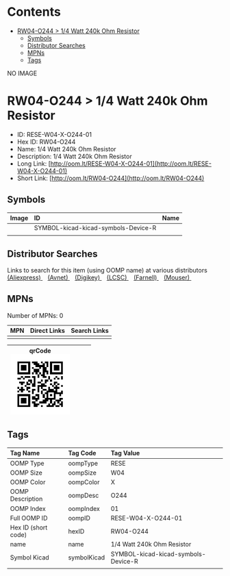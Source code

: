 



Contents
========

* [RW04-O244 > 1/4 Watt 240k Ohm Resistor](#rw04-o244--14-watt-240k-ohm-resistor)
	* [Symbols](#symbols)
	* [Distributor Searches](#distributor-searches)
	* [MPNs](#mpns)
	* [Tags](#tags)
  
NO IMAGE  
# RW04-O244 > 1/4 Watt 240k Ohm Resistor

- ID: RESE-W04-X-O244-01
- Hex ID: RW04-O244
- Name: 1/4 Watt 240k Ohm Resistor
- Description: 1/4 Watt 240k Ohm Resistor
- Long Link: [http://oom.lt/RESE-W04-X-O244-01](http://oom.lt/RESE-W04-X-O244-01)
- Short Link: [http://oom.lt/RW04-O244](http://oom.lt/RW04-O244)

## Symbols
  

|Image|ID|Name|
| :--- | :--- | :--- |
|![]()|SYMBOL-kicad-kicad-symbols-Device-R||
||||

## Distributor Searches
  
Links to search for this item (using OOMP name) at various distributors  
[(Aliexpress) ](https://www.aliexpress.com/wholesale?SearchText=11171/4+Watt+240k+Ohm+Resistor)&nbsp;&nbsp;&nbsp;[(Avnet) ](https://www.avnet.com/shop/us/search/1/4+Watt+240k+Ohm+Resistor)&nbsp;&nbsp;&nbsp;[(Digikey) ](https://www.digikey.co.uk/en/products/result?s=1/4+Watt+240k+Ohm+Resistor)&nbsp;&nbsp;&nbsp;[(LCSC) ](https://www.lcsc.com/search?q=1/4+Watt+240k+Ohm+Resistor)&nbsp;&nbsp;&nbsp;[(Farnell) ](https://uk.farnell.com/search?st=1/4+Watt+240k+Ohm+Resistor)&nbsp;&nbsp;&nbsp;[(Mouser) ](https://www.mouser.com/c/?q=1/4+Watt+240k+Ohm+Resistor)&nbsp;&nbsp;&nbsp;
## MPNs
  
Number of MPNs: 0  

|MPN|Direct Links|Search Links|
| :--- | :--- | :--- |
||||
  

|qrCode<br>[![](https://raw.githubusercontent.com/oomlout/oomlout_OOMP_parts_V2/main/RESE/W04/X/O244/01/qrCode_140.png)](https://github.com/oomlout/oomlout_OOMP_parts_V2/tree/main/RESE/W04/X/O244/01/qrCode.png)||||
| :---: | :---: | :---: | :---: |

## Tags
  

|Tag Name|Tag Code|Tag Value|
| :--- | :--- | :--- |
|OOMP Type|oompType|RESE|
|OOMP Size|oompSize|W04|
|OOMP Color|oompColor|X|
|OOMP Description|oompDesc|O244|
|OOMP Index|oompIndex|01|
|Full OOMP ID|oompID|RESE-W04-X-O244-01|
|Hex ID (short code)|hexID|RW04-O244|
|name|name|1/4 Watt 240k Ohm Resistor|
|Symbol Kicad|symbolKicad|SYMBOL-kicad-kicad-symbols-Device-R|
||||

